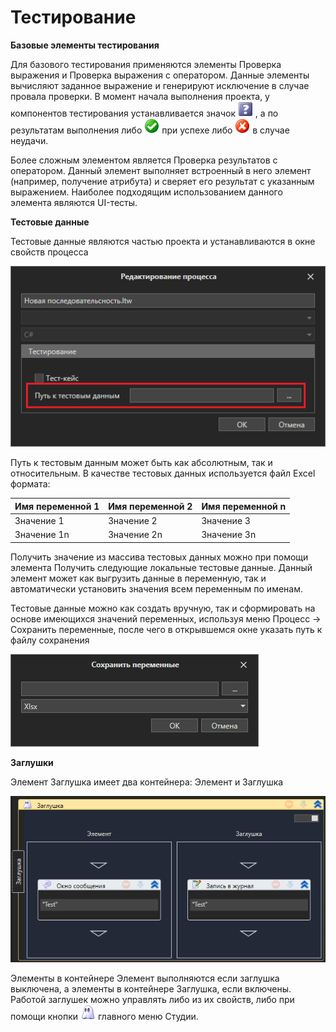 # Тестирование

**Базовые элементы тестирования**

Для базового тестирования применяются элементы Проверка выражения и Проверка выражения с оператором. Данные элементы вычисляют заданное выражение и генерируют исключение в случае провала проверки. В момент начала выполнения проекта, у компонентов тестирования устанавливается значок <img src="../../../.gitbook/assets/TestNone.png" alt="" data-size="line"> , а по результатам выполнения либо <img src="../../../.gitbook/assets/TestSuccess.png" alt="" data-size="line"> при успехе либо <img src="../../../.gitbook/assets/TestFail.png" alt="" data-size="line"> в случае неудачи.

Более сложным элементом является Проверка результатов с оператором. Данный элемент выполняет встроенный в него элемент (например, получение атрибута) и сверяет его результат с указанным выражением. Наиболее подходящим использованием данного элемента являются UI-тесты.

**Тестовые данные**

Тестовые данные являются частью проекта и устанавливаются в окне свойств процесса

![](<../../../.gitbook/assets/image (505).png>)

Путь к тестовым данным может быть как абсолютным, так и относительным. В качестве тестовых данных используется файл Excel формата:

| Имя переменной 1 | Имя переменной 2 | Имя переменной n |
| ---------------- | ---------------- | ---------------- |
| Значение 1       | Значение 2       | Значение 3       |
| Значение 1n      | Значение 2n      | Значение 3n      |

Получить значение из массива тестовых данных можно при помощи элемента Получить следующие локальные тестовые данные. Данный элемент может как выгрузить данные в переменную, так и автоматически установить значения всем переменным по именам.

Тестовые данные можно как создать вручную, так и сформировать на основе имеющихся значений переменных, используя меню Процесс -> Сохранить переменные, после чего в открывшемся окне указать путь к файлу сохранения

![](<../../../.gitbook/assets/image (609).png>)



**Заглушки**

Элемент Заглушка имеет два контейнера: Элемент и Заглушка&#x20;

![](<../../../.gitbook/assets/image (539).png>)

Элементы в контейнере Элемент выполняются если заглушка выключена, а элементы в контейнере Заглушка, если включены. Работой заглушек можно управлять либо из их свойств, либо при помощи кнопки <img src="../../../.gitbook/assets/WFMock.png" alt="" data-size="line"> главного меню Студии.
